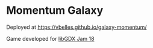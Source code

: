 # Momentum Galaxy
Deployed at https://vbelles.github.io/galaxy-momentum/

Game developed for [libGDX Jam 18](https://itch.io/jam/libgdx-jam-18)
